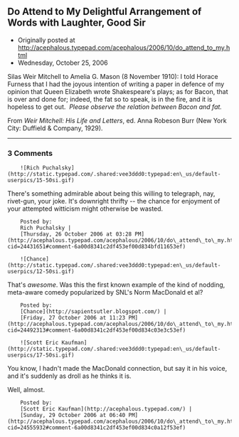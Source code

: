 ## Do Attend to My Delightful Arrangement of Words with Laughter, Good Sir

 * Originally posted at http://acephalous.typepad.com/acephalous/2006/10/do_attend_to_my.html
 * Wednesday, October 25, 2006



Silas Weir Mitchell to Amelia G. Mason (8 November 1910):
I told Horace Furness that I had the joyous intention of writing a paper in defence of my opinion that Queen Elizabeth wrote Shakespeare's plays; as for Bacon, that is over and done for; indeed, the fat so to speak, is in the fire, and it is hopeless to get out.  _Please observe the relation between Bacon and fat._

From _Weir Mitchell: His Life and Letters_, ed. Anna Robeson Burr (New York City: Duffield & Company, 1929).

		

* * *

### 3 Comments 

		

                
[]()

	

		![Rich Puchalsky](http://static.typepad.com/.shared:vee3ddd0:typepad:en\_us/default-userpics/15-50si.gif)
	

	

		

There's something admirable about being this willing to telegraph, nay, rivet-gun, your joke.  It's downright thrifty -- the chance for enjoyment of your attempted witticism might otherwise be wasted.

	

		Posted by:
		Rich Puchalsky |
		[Thursday, 26 October 2006 at 03:28 PM](http://acephalous.typepad.com/acephalous/2006/10/do\_attend\_to\_my.html?cid=24431651#comment-6a00d8341c2df453ef00d834bfd11653ef)

[]()

	

		![Chance](http://static.typepad.com/.shared:vee3ddd0:typepad:en\_us/default-userpics/12-50si.gif)
	

	

		

That's _awesome_.  Was this the first known example of the kind of nodding, meta-aware comedy popularized by SNL's Norm MacDonald et al?

	

		Posted by:
		[Chance](http://sapientsutler.blogspot.com/) |
		[Friday, 27 October 2006 at 11:23 PM](http://acephalous.typepad.com/acephalous/2006/10/do\_attend\_to\_my.html?cid=24492313#comment-6a00d8341c2df453ef00d834c03e3c53ef)

[]()

	

		![Scott Eric Kaufman](http://static.typepad.com/.shared:vee3ddd0:typepad:en\_us/default-userpics/17-50si.gif)
	

	

		

You know, I hadn't made the MacDonald connection, but say it in his voice, and it's suddenly as droll as he thinks it is.

Well, almost.

	

		Posted by:
		[Scott Eric Kaufman](http://acephalous.typepad.com/) |
		[Sunday, 29 October 2006 at 06:40 PM](http://acephalous.typepad.com/acephalous/2006/10/do\_attend\_to\_my.html?cid=24555932#comment-6a00d8341c2df453ef00d834c0a12f53ef)

		

        
